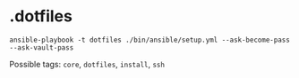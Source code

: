 # .dotfiles

```shell
ansible-playbook -t dotfiles ./bin/ansible/setup.yml --ask-become-pass --ask-vault-pass
```

Possible tags: `core`, `dotfiles`, `install`,  `ssh`